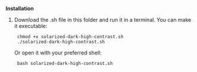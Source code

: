 **Installation**

1. Download the .sh file in this folder and run it in a terminal. You can make it executable:

        chmod +x solarized-dark-high-contrast.sh
        ./solarized-dark-high-contrast.sh

    Or open it with your preferred shell:

        bash solarized-dark-high-contrast.sh
